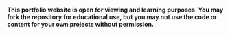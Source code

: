 #### This portfolio website is open for viewing and learning purposes. You may fork the repository for educational use, but you may not use the code or content for your own projects without permission.
